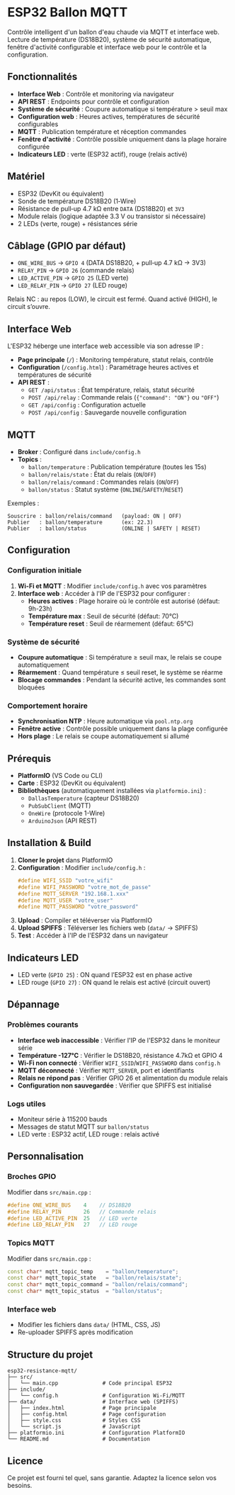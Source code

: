 # ESP32 Ballon MQTT

Contrôle intelligent d'un ballon d'eau chaude via MQTT et interface web. Lecture de température (DS18B20), système de sécurité automatique, fenêtre d'activité configurable et interface web pour le contrôle et la configuration.

## Fonctionnalités

- **Interface Web** : Contrôle et monitoring via navigateur
- **API REST** : Endpoints pour contrôle et configuration
- **Système de sécurité** : Coupure automatique si température > seuil max
- **Configuration web** : Heures actives, températures de sécurité configurables
- **MQTT** : Publication température et réception commandes
- **Fenêtre d'activité** : Contrôle possible uniquement dans la plage horaire configurée
- **Indicateurs LED** : verte (ESP32 actif), rouge (relais activé)

## Matériel

- ESP32 (DevKit ou équivalent)
- Sonde de température DS18B20 (1‑Wire)
- Résistance de pull‑up 4.7 kΩ entre `DATA` (DS18B20) et `3V3`
- Module relais (logique adaptée 3.3 V ou transistor si nécessaire)
- 2 LEDs (verte, rouge) + résistances série

## Câblage (GPIO par défaut)

- `ONE_WIRE_BUS` → `GPIO 4` (DATA DS18B20, + pull‑up 4.7 kΩ → 3V3)
- `RELAY_PIN` → `GPIO 26` (commande relais)
- `LED_ACTIVE_PIN` → `GPIO 25` (LED verte)
- `LED_RELAY_PIN` → `GPIO 27` (LED rouge)

Relais NC : au repos (LOW), le circuit est fermé. Quand activé (HIGH), le circuit s’ouvre.

## Interface Web

L'ESP32 héberge une interface web accessible via son adresse IP :

- **Page principale** (`/`) : Monitoring température, statut relais, contrôle
- **Configuration** (`/config.html`) : Paramétrage heures actives et températures de sécurité
- **API REST** :
  - `GET /api/status` : État température, relais, statut sécurité
  - `POST /api/relay` : Commande relais (`{"command": "ON"}` ou `"OFF"`)
  - `GET /api/config` : Configuration actuelle
  - `POST /api/config` : Sauvegarde nouvelle configuration

## MQTT

- **Broker** : Configuré dans `include/config.h`
- **Topics** :
  - `ballon/temperature` : Publication température (toutes les 15s)
  - `ballon/relais/state` : État du relais (`ON`/`OFF`)
  - `ballon/relais/command` : Commandes relais (`ON`/`OFF`)
  - `ballon/status` : Statut système (`ONLINE`/`SAFETY`/`RESET`)

Exemples :

```text
Souscrire : ballon/relais/command   (payload: ON | OFF)
Publier   : ballon/temperature      (ex: 22.3)
Publier   : ballon/status           (ONLINE | SAFETY | RESET)
```

## Configuration

### Configuration initiale

1. **Wi-Fi et MQTT** : Modifier `include/config.h` avec vos paramètres
2. **Interface web** : Accéder à l'IP de l'ESP32 pour configurer :
   - **Heures actives** : Plage horaire où le contrôle est autorisé (défaut: 9h-23h)
   - **Température max** : Seuil de sécurité (défaut: 70°C)
   - **Température reset** : Seuil de réarmement (défaut: 65°C)

### Système de sécurité

- **Coupure automatique** : Si température ≥ seuil max, le relais se coupe automatiquement
- **Réarmement** : Quand température ≤ seuil reset, le système se réarme
- **Blocage commandes** : Pendant la sécurité active, les commandes sont bloquées

### Comportement horaire

- **Synchronisation NTP** : Heure automatique via `pool.ntp.org`
- **Fenêtre active** : Contrôle possible uniquement dans la plage configurée
- **Hors plage** : Le relais se coupe automatiquement si allumé

## Prérequis

- **PlatformIO** (VS Code ou CLI)
- **Carte** : ESP32 (DevKit ou équivalent)
- **Bibliothèques** (automatiquement installées via `platformio.ini`) :
  - `DallasTemperature` (capteur DS18B20)
  - `PubSubClient` (MQTT)
  - `OneWire` (protocole 1-Wire)
  - `ArduinoJson` (API REST)

## Installation & Build

1. **Cloner le projet** dans PlatformIO
2. **Configuration** : Modifier `include/config.h` :
   ```cpp
   #define WIFI_SSID "votre_wifi"
   #define WIFI_PASSWORD "votre_mot_de_passe"
   #define MQTT_SERVER "192.168.1.xxx"
   #define MQTT_USER "votre_user"
   #define MQTT_PASSWORD "votre_password"
   ```
3. **Upload** : Compiler et téléverser via PlatformIO
4. **Upload SPIFFS** : Téléverser les fichiers web (`data/` → SPIFFS)
5. **Test** : Accéder à l'IP de l'ESP32 dans un navigateur

## Indicateurs LED

- LED verte (`GPIO 25`) : ON quand l’ESP32 est en phase active
- LED rouge (`GPIO 27`) : ON quand le relais est activé (circuit ouvert)

## Dépannage

### Problèmes courants

- **Interface web inaccessible** : Vérifier l'IP de l'ESP32 dans le moniteur série
- **Température -127°C** : Vérifier le DS18B20, résistance 4.7kΩ et GPIO 4
- **Wi-Fi non connecté** : Vérifier `WIFI_SSID`/`WIFI_PASSWORD` dans `config.h`
- **MQTT déconnecté** : Vérifier `MQTT_SERVER`, port et identifiants
- **Relais ne répond pas** : Vérifier GPIO 26 et alimentation du module relais
- **Configuration non sauvegardée** : Vérifier que SPIFFS est initialisé

### Logs utiles

- Moniteur série à 115200 bauds
- Messages de statut MQTT sur `ballon/status`
- LED verte : ESP32 actif, LED rouge : relais activé

## Personnalisation

### Broches GPIO

Modifier dans `src/main.cpp` :

```cpp
#define ONE_WIRE_BUS    4    // DS18B20
#define RELAY_PIN       26   // Commande relais
#define LED_ACTIVE_PIN  25   // LED verte
#define LED_RELAY_PIN   27   // LED rouge
```

### Topics MQTT

Modifier dans `src/main.cpp` :

```cpp
const char* mqtt_topic_temp    = "ballon/temperature";
const char* mqtt_topic_state   = "ballon/relais/state";
const char* mqtt_topic_command = "ballon/relais/command";
const char* mqtt_topic_status  = "ballon/status";
```

### Interface web

- Modifier les fichiers dans `data/` (HTML, CSS, JS)
- Re-uploader SPIFFS après modification

## Structure du projet

```
esp32-resistance-mqtt/
├── src/
│   └── main.cpp              # Code principal ESP32
├── include/
│   └── config.h              # Configuration Wi-Fi/MQTT
├── data/                     # Interface web (SPIFFS)
│   ├── index.html            # Page principale
│   ├── config.html           # Page configuration
│   ├── style.css             # Styles CSS
│   └── script.js             # JavaScript
├── platformio.ini            # Configuration PlatformIO
└── README.md                 # Documentation
```

## Licence

Ce projet est fourni tel quel, sans garantie. Adaptez la licence selon vos besoins.
